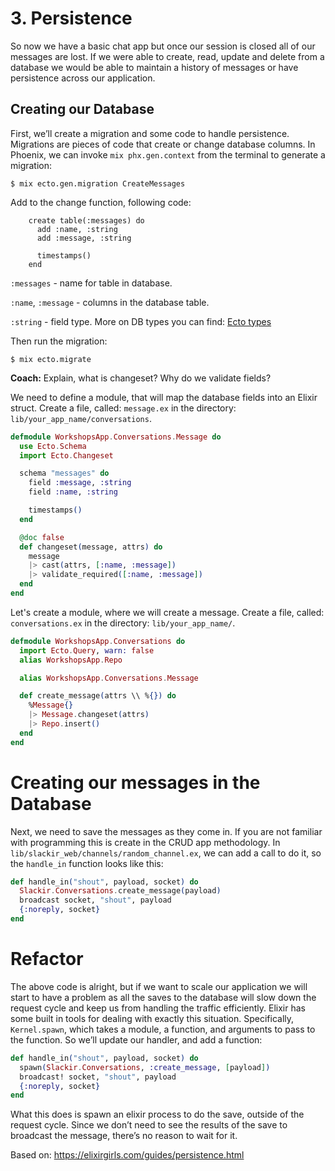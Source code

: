 # 3. Persistence

So now we have a basic chat app but once our session is closed all of our messages are lost. If we were able to create, read, update and delete from a database we would be able to maintain a history of messages or have persistence across our application.

## Creating our Database

First, we’ll create a migration and some code to handle persistence. Migrations are pieces of code that create or change database columns. In Phoenix, we can invoke `mix phx.gen.context` from the terminal to generate a migration:

```console
$ mix ecto.gen.migration CreateMessages
```

Add to the change function, following code:
```
    create table(:messages) do
      add :name, :string
      add :message, :string

      timestamps()
    end
```

`:messages` - name for table in database.

`:name`, `:message` - columns in the database table.

`:string` - field type. More on DB types you can find: [Ecto types](https://hexdocs.pm/ecto/Ecto.Schema.html#module-primitive-types)

Then run the migration:

```console
$ mix ecto.migrate
```

**Coach:** Explain, what is changeset? Why do we validate fields?

We need to define a module, that will map the database fields into an Elixir struct. Create a file, called: `message.ex` in the directory: `lib/your_app_name/conversations`.

```Elixir
defmodule WorkshopsApp.Conversations.Message do
  use Ecto.Schema
  import Ecto.Changeset

  schema "messages" do
    field :message, :string
    field :name, :string

    timestamps()
  end

  @doc false
  def changeset(message, attrs) do
    message
    |> cast(attrs, [:name, :message])
    |> validate_required([:name, :message])
  end
end
```

Let's create a module, where we will create a message. Create a file, called: `conversations.ex` in the directory: `lib/your_app_name/`.

```elixir
defmodule WorkshopsApp.Conversations do
  import Ecto.Query, warn: false
  alias WorkshopsApp.Repo

  alias WorkshopsApp.Conversations.Message

  def create_message(attrs \\ %{}) do
    %Message{}
    |> Message.changeset(attrs)
    |> Repo.insert()
  end
end
```

# Creating our messages in the Database

Next, we need to save the messages as they come in. If you are not familiar with programming this is create in the CRUD app methodology. In `lib/slackir_web/channels/random_channel.ex`, we can add a call to do it, so the `handle_in` function looks like this:

```Elixir
def handle_in("shout", payload, socket) do
  Slackir.Conversations.create_message(payload)
  broadcast socket, "shout", payload
  {:noreply, socket}
end
```

# Refactor

The above code is alright, but if we want to scale our application we will start to have a problem as all the saves to the database will slow down the request cycle and keep us from handling the traffic efficiently. Elixir has some built in tools for dealing with exactly this situation. Specifically, `Kernel.spawn`, which takes a module, a function, and arguments to pass to the function. So we’ll update our handler, and add a function:

```Elixir
def handle_in("shout", payload, socket) do
  spawn(Slackir.Conversations, :create_message, [payload])
  broadcast! socket, "shout", payload
  {:noreply, socket}
end
```

What this does is spawn an elixir process to do the save, outside of the request cycle. Since we don’t need to see the results of the save to broadcast the message, there’s no reason to wait for it.

Based on: https://elixirgirls.com/guides/persistence.html
